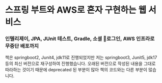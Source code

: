 # 스프링 부트와 AWS로 혼자 구현하는 웹 서비스

### 인텔리제이, JPA, JUnit 테스트, Gradle, 소셜 로그인, AWS 인프라로 무중단 배포까지

책은 springboot2, Junit4, jdk11로 진행되었지만 저는 springboot3, Junit5, jdk17 등의 최신 버전으로 재구성하여 진행했습니다.
오래된 버전으로 작성된 내용을 그대로 따라하는 것이기 때문에 deprecated 된 부분이 많아 책의 코드와는 다른 부분이 많습니다.
